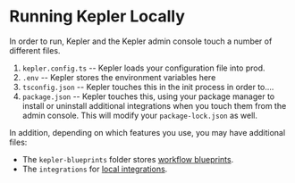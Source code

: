 # Running Kepler Locally

In order to run, Kepler and the Kepler admin console touch a number of different files.

1. `kepler.config.ts` -- Kepler loads your configuration file into prod. 
2. `.env` -- Kepler stores the environment variables here
3. `tsconfig.json` -- Kepler touches this in the init process in order to....
4. `package.json` -- Kepler touches this, using your package manager to install or uninstall additional integrations when you touch them from the admin console. This will modify your `package-lock.json` as well.

In addition, depending on which features you use, you may have additional files:

* The `kepler-blueprints` folder stores [workflow blueprints](./reference/workflows.md).
* The `integrations` for [local integrations](./how-to/local-integrations.md).
